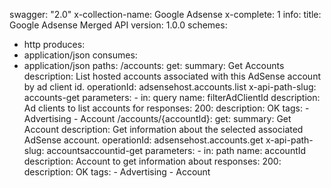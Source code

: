 swagger: "2.0"
x-collection-name: Google Adsense
x-complete: 1
info:
  title: Google Adsense Merged API
  version: 1.0.0
schemes:
- http
produces:
- application/json
consumes:
- application/json
paths:
  /accounts:
    get:
      summary: Get Accounts
      description: List hosted accounts associated with this AdSense account by ad
        client id.
      operationId: adsensehost.accounts.list
      x-api-path-slug: accounts-get
      parameters:
      - in: query
        name: filterAdClientId
        description: Ad clients to list accounts for
      responses:
        200:
          description: OK
      tags:
      - Advertising
      - Account
  /accounts/{accountId}:
    get:
      summary: Get Account
      description: Get information about the selected associated AdSense account.
      operationId: adsensehost.accounts.get
      x-api-path-slug: accountsaccountid-get
      parameters:
      - in: path
        name: accountId
        description: Account to get information about
      responses:
        200:
          description: OK
      tags:
      - Advertising
      - Account